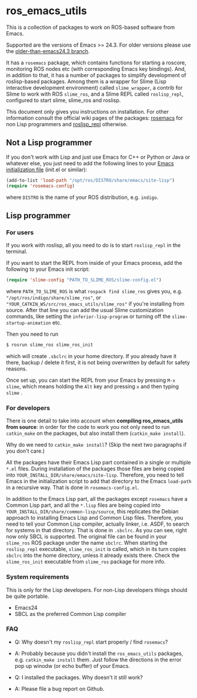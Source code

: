 ros_emacs_utils
====================

This is a collection of packages to work on ROS-based software from Emacs.

Supported are the versions of Emacs >= 24.3. For older versions please use the
[older-than-emacs24.3 branch](https://github.com/code-iai/ros_emacs_utils/tree/older-than-emacs24.3).

It has a ```rosemacs``` package, which contains functions for starting a roscore,
monitoring ROS nodes etc (with corresponding Emacs key bindings).
And, in addition to that, it has a number of packages to simplify
development of roslisp-based packages. Among them is
a wrapper for Slime (Lisp interactive development environment) called ```slime_wrapper```,
a contrib for Slime to work with ROS ```slime_ros```,
and a Slime REPL called ```roslisp_repl```, configured to start slime, slime_ros and roslisp.

This document only gives you instructions on installation.
For other information consult the official wiki pages of the packages:
[rosemacs](http://wiki.ros.org/rosemacs) for non Lisp programmers
and [roslisp_repl](http://wiki.ros.org/roslisp_repl) otherwise.


## Not a Lisp programmer

If you don't work with Lisp and just use Emacs for C++ or Python or Java or whatever else,
you just need to add the following lines to your [Emacs initialization file](http://www.emacswiki.org/emacs/InitFile) (init.el or similar):

```lisp
(add-to-list 'load-path "/opt/ros/DISTRO/share/emacs/site-lisp")
(require 'rosemacs-config)
```
where ```DISTRO``` is the name of your ROS distribution, e.g. ```indigo```.

## Lisp programmer

### For users

If you work with roslisp, all you need to do is to start ```roslisp_repl``` in the terminal.

If you want to start the REPL from inside of your Emacs process, add the following to your Emacs init script:

```lisp
(require 'slime-config "PATH_TO_SLIME_ROS/slime-config.el")
```
where ```PATH_TO_SLIME_ROS``` is what ```rospack find slime_ros``` gives you, e.g. ```"/opt/ros/indigo/share/slime_ros"```, or ```"YOUR_CATKIN_WS/src/ros_emacs_utils/slime_ros"```
if you're installing from source. After that line you can add the usual Slime
customization commands, like setting the ```inferior-lisp-program``` or
turning off the ```slime-startup-animation``` etc.

Then you need to run
```bash
$ rosrun slime_ros slime_ros_init
```
which will create ```.sbclrc``` in your home directory.
If you already have it there, backup / delete it first,
it is not being overwritten by default for safety reasons.

Once set up, you can start the REPL from your Emacs by pressing ```M-x slime```,
which means holding the ```Alt``` key and pressing ```x``` and then typing
```slime``` .

### For developers

There is one detail to take into account when **compiling ros_emacs_utils from source**:
in order for the code to work you not only need to run ```catkin_make``` on the packages,
but also install them (```catkin_make install```).

Why do we need to ```catkin_make install```? (Skip the next two paragraphs if you don't care.)

All the packages have their Emacs Lisp part contained in a single or multiple ```*.el``` files.
During installation of the packages those files are being copied
into ```YOUR_INSTALL_DIR/share/emacs/site-lisp```. Therefore, you need to tell Emacs
in the initialization script to add that directory to the Emacs ```load-path```
in a recursive way. That is done in ```rosemacs-config.el```.

In addition to the Emacs Lisp part, all the packages except ```rosemacs```
have a Common Lisp part, and all the ```*.lisp``` files are being copied
into ```YOUR_INSTALL_DIR/share/common-lisp/source```,
this replicates the Debian approach to installing Emacs Lisp and Common Lisp files.
Therefore, you need to tell your Common Lisp compiler, actually linker, i.e. ASDF,
to search for systems in that directory. That is done in ```.sbclrc```.
As you can see, right now only SBCL is supported.
The original file can be found in your ```slime_ros``` ROS package under the name ```sbclrc```.
When starting the ```roslisp_repl``` executable, ```slime_ros_init``` is called,
which in its turn copies ```sbclrc``` into the home directory,
unless it already exists there. Check the ```slime_ros_init``` executable from ```slime_ros``` package
for more info.

### System requirements

This is only for the Lisp developers.
For non-Lisp developers things should be quite portable.

* Emacs24
* SBCL as the preferred Common Lisp compiler


### FAQ

* Q: Why doesn't my ```roslisp_repl``` start properly / find ```rosemacs```?
* A: Probably because you didn't install the ```ros_emacs_utils``` packages,
e.g. ```catkin_make install``` them.
Just follow the directions in the error pop up winodw (or echo buffer) of your Emacs.


* Q: I installed the packages. Why doesn't it still work?
* A: Please file a bug report on Github.
